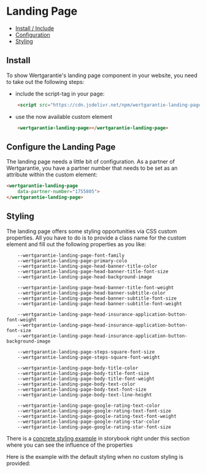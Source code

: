 # Landing Page

* [Install / Include](#install)
* [Configuration](#configure-the-landing-page)
* [Styling](#styling)

## Install

To show Wertgarantie's landing page component in your website, you need to take out the following steps:
- include the script-tag in your page: 
```html
    <script src="https://cdn.jsdelivr.net/npm/wertgarantie-landing-page/dist/landing-page.min.js" type="module"></script>
```
- use the now available custom element 
```html
    <wertgarantie-landing-page></wertgarantie-landing-page>
```

## Configure the Landing Page
The landing page needs a little bit of configuration. As a partner of Wertgarantie, you have a partner number that needs to be set as an attribute within the custom element:
```html
<wertgarantie-landing-page
    data-partner-number="1755805">
</wertgarantie-landing-page>
```

## Styling
The landing page offers some styling opportunities via CSS custom properties. All you have to do is to provide a class name for the custom element and fill out the following properties as you like:
```
    --wertgarantie-landing-page-font-family
    --wertgarantie-landing-page-primary-colo
    --wertgarantie-landing-page-head-banner-title-color
    --wertgarantie-landing-page-head-banner-title-font-size
    --wertgarantie-landing-page-head-background-image

    --wertgarantie-landing-page-head-banner-title-font-weight
    --wertgarantie-landing-page-head-banner-subtitle-color
    --wertgarantie-landing-page-head-banner-subtitle-font-size
    --wertgarantie-landing-page-head-banner-subtitle-font-weight

    --wertgarantie-landing-page-head-insurance-application-button-font-weight
    --wertgarantie-landing-page-head-insurance-application-button-font-size
    --wertgarantie-landing-page-head-insurance-application-button-background-image

    --wertgarantie-landing-page-steps-square-font-size
    --wertgarantie-landing-page-steps-square-font-weight

    --wertgarantie-landing-page-body-title-color
    --wertgarantie-landing-page-body-title-font-size
    --wertgarantie-landing-page-body-title-font-weight
    --wertgarantie-landing-page-body-text-color
    --wertgarantie-landing-page-body-text-font-size
    --wertgarantie-landing-page-body-text-line-height

    --wertgarantie-landing-page-google-rating-text-color
    --wertgarantie-landing-page-google-rating-text-font-size
    --wertgarantie-landing-page-google-rating-text-font-weight
    --wertgarantie-landing-page-google-rating-star-color
    --wertgarantie-landing-page-google-rating-star-font-size
```
There is a [concrete styling example](https://wertgarantie-ecom.github.io/bifrost-components/?path=/story/components-landing-page--landing-page-styling-example) in storybook right under this section where you can see the influence of the properties

Here is the example with the default styling when no custom styling is provided:

<wertgarantie-landing-page
    data-partner-number="1755805">
</wertgarantie-landing-page>